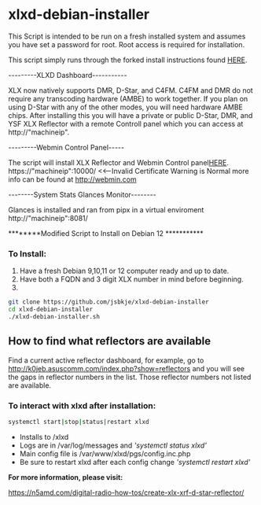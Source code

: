 # xlxd-debian-installer
This Script is intended to be run on a fresh installed system and assumes you have set a password for root. Root access is required for installation.

This script simply runs through the forked install instructions found [HERE](https://github.com/jsbkje/xlxd). 

---------XLXD Dashboard-----------

XLX now natively supports DMR, D-Star, and C4FM. C4FM and DMR do not require any transcoding hardware (AMBE) to work together. 
If you plan on using D-Star with any of the other modes, you will need hardware AMBE chips.
After installing this you will have a private or public D-Star, DMR, and YSF XLX Reflector with a remote Controll panel which you can access at 
http://"machineip".

---------Webmin Control Panel-----

The script will install XLX Reflector and Webmin Control panel[HERE](https://github.com/webmin/webmin). 
https://"machineip":10000/ <<--Invalid Certificate Warning is Normal more info can be found at http://webmin.com

--------System Stats Glances Monitor--------

Glances is installed and ran from pipx in a virtual enviroment
http://"machineip":8081/


********Modified Script to Install on Debian 12 ***********

### To Install:
1. Have a fresh Debian 9,10,11 or 12 computer ready and up to date.
2. Have both a FQDN and 3 digit XLX number in mind before beginning.
3. 
```sh
git clone https://github.com/jsbkje/xlxd-debian-installer
cd xlxd-debian-installer
./xlxd-debian-installer.sh
```
## How to find what reflectors are available
Find a current active reflector dashboard, for example, go to http://k0jeb.asuscomm.com/index.php?show=reflectors and you will see the gaps in reflector numbers in the list. Those reflector numbers not listed are available. 

### To interact with xlxd after installation:
```sh
systemctl start|stop|status|restart xlxd
```
 - Installs to /xlxd
 - Logs are in /var/log/messages and *'systemctl status xlxd'*
 - Main config file is /var/www/xlxd/pgs/config.inc.php
 - Be sure to restart xlxd after each config change *'systemctl restart xlxd'*

**For more information, please visit:**

https://n5amd.com/digital-radio-how-tos/create-xlx-xrf-d-star-reflector/
